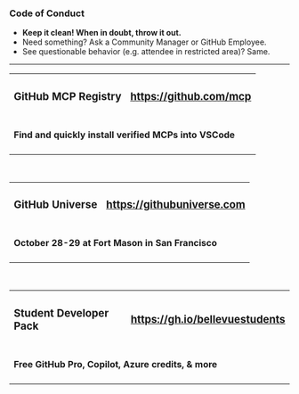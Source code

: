 <!--
README for peckjon/puppy – tables preserved, only actual URLs are linked.
-->

<h3>Code of Conduct</h3>
<ul>
  <li><b>Keep it clean! When in doubt, throw it out.</b></li>
  <li>Need something? Ask a Community Manager or GitHub Employee.</li>
  <li>See questionable behavior (e.g. attendee in restricted area)? Same.</li>
</ul>

<hr/>

<table>
  <tr>
    <td><h3>GitHub MCP Registry</h3></td>
    <td><h3><a href="https://github.com/mcp">https://github.com/mcp</a></h3></td>
  </tr>
  <tr>
    <td colspan="2"><h4>Find and quickly install verified MCPs into VSCode</h4></td>
  </tr>
</table>

<br/>

<table>
  <tr>
    <td><h3>GitHub Universe</h3></td>
    <td><h3><a href="https://githubuniverse.com">https://githubuniverse.com</a></h3></td>
  </tr>
  <tr>
    <td colspan="2"><h4>October 28-29 at Fort Mason in San Francisco</h4></td>
  </tr>
</table>

<br/>

<table>
  <tr>
    <td><h3>Student Developer Pack</h3></td>
    <td><h3><a href="https://gh.io/bellevuestudents">https://gh.io/bellevuestudents</a></h3></td>
  </tr>
  <tr>
    <td colspan="2"><h4>Free GitHub Pro, Copilot, Azure credits, &amp; more</h4></td>
  </tr>
</table>
